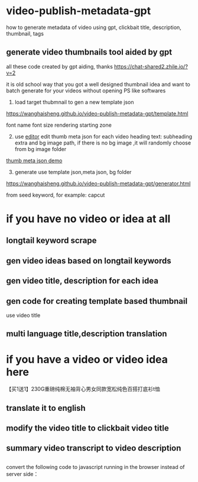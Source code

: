 # video-publish-metadata-gpt
how to generate metadata of video using gpt, clickbait title, description, thumbnail, tags 



## generate video thumbnails tool aided by gpt 


all these code created by gpt aiding, thanks https://chat-shared2.zhile.io/?v=2

it is old school way that you got a well designed thumbnail idea and want to batch generate for your videos without opening PS like softwares



1. load target thubmnail to gen a new template  json

https://wanghaisheng.github.io/video-publish-metadata-gpt/template.html

font name
font size
rendering starting zone


2. use [editor](https://jsoncrack.com/editor) edit thumb meta json for each video 
heading text:
subheading
extra
and bg image path, if there is no bg image ,it will randomly choose from bg image folder


[thumb meta json demo](https://github.com/wanghaisheng/video-publish-metadata-gpt/blob/wasm-photon/thumb-metas-random-bg.json)




3. generate use template json,meta json, bg folder


https://wanghaisheng.github.io/video-publish-metadata-gpt/generator.html




from seed keyword, for example: capcut 

# if you have no video or idea at all

## longtail keyword scrape 


## gen video ideas based on longtail keywords

## gen video title, description for each idea 


## gen code for creating template based thumbnail

use  video title 

## multi language title,description translation 


# if you have a video or video idea here

【买1送1】230G重磅纯棉无袖背心男女同款宽松纯色百搭打底衫t恤


## translate it to english 

## modify the video title to clickbait video title 


## summary video transcript to video description 

## 





convert the following code to javascript running in the browser instead of server side：



